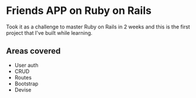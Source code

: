 # Friends APP on Ruby on Rails

Took it as a challenge to master Ruby on Rails in 2 weeks and this is the first project that I've built while learning.

## Areas covered
- User auth
- CRUD
- Routes
- Bootstrap
- Devise
